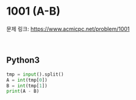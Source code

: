 # 1001 (A-B)

문제 링크: <https://www.acmicpc.net/problem/1001>

<br>

## Python3

```python
tmp = input().split()
A = int(tmp[0])
B = int(tmp[1])
print(A - B)
```
